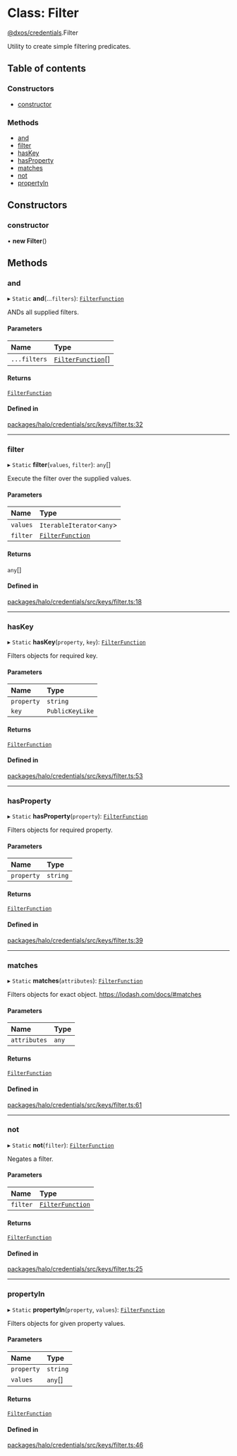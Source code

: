 # Class: Filter

[@dxos/credentials](../modules/dxos_credentials.md).Filter

Utility to create simple filtering predicates.

## Table of contents

### Constructors

- [constructor](dxos_credentials.Filter.md#constructor)

### Methods

- [and](dxos_credentials.Filter.md#and)
- [filter](dxos_credentials.Filter.md#filter)
- [hasKey](dxos_credentials.Filter.md#haskey)
- [hasProperty](dxos_credentials.Filter.md#hasproperty)
- [matches](dxos_credentials.Filter.md#matches)
- [not](dxos_credentials.Filter.md#not)
- [propertyIn](dxos_credentials.Filter.md#propertyin)

## Constructors

### constructor

• **new Filter**()

## Methods

### and

▸ `Static` **and**(...`filters`): [`FilterFunction`](../modules/dxos_credentials.md#filterfunction)

ANDs all supplied filters.

#### Parameters

| Name | Type |
| :------ | :------ |
| `...filters` | [`FilterFunction`](../modules/dxos_credentials.md#filterfunction)[] |

#### Returns

[`FilterFunction`](../modules/dxos_credentials.md#filterfunction)

#### Defined in

[packages/halo/credentials/src/keys/filter.ts:32](https://github.com/dxos/dxos/blob/e3b936721/packages/halo/credentials/src/keys/filter.ts#L32)

___

### filter

▸ `Static` **filter**(`values`, `filter`): `any`[]

Execute the filter over the supplied values.

#### Parameters

| Name | Type |
| :------ | :------ |
| `values` | `IterableIterator`<`any`\> |
| `filter` | [`FilterFunction`](../modules/dxos_credentials.md#filterfunction) |

#### Returns

`any`[]

#### Defined in

[packages/halo/credentials/src/keys/filter.ts:18](https://github.com/dxos/dxos/blob/e3b936721/packages/halo/credentials/src/keys/filter.ts#L18)

___

### hasKey

▸ `Static` **hasKey**(`property`, `key`): [`FilterFunction`](../modules/dxos_credentials.md#filterfunction)

Filters objects for required key.

#### Parameters

| Name | Type |
| :------ | :------ |
| `property` | `string` |
| `key` | `PublicKeyLike` |

#### Returns

[`FilterFunction`](../modules/dxos_credentials.md#filterfunction)

#### Defined in

[packages/halo/credentials/src/keys/filter.ts:53](https://github.com/dxos/dxos/blob/e3b936721/packages/halo/credentials/src/keys/filter.ts#L53)

___

### hasProperty

▸ `Static` **hasProperty**(`property`): [`FilterFunction`](../modules/dxos_credentials.md#filterfunction)

Filters objects for required property.

#### Parameters

| Name | Type |
| :------ | :------ |
| `property` | `string` |

#### Returns

[`FilterFunction`](../modules/dxos_credentials.md#filterfunction)

#### Defined in

[packages/halo/credentials/src/keys/filter.ts:39](https://github.com/dxos/dxos/blob/e3b936721/packages/halo/credentials/src/keys/filter.ts#L39)

___

### matches

▸ `Static` **matches**(`attributes`): [`FilterFunction`](../modules/dxos_credentials.md#filterfunction)

Filters objects for exact object.
https://lodash.com/docs/#matches

#### Parameters

| Name | Type |
| :------ | :------ |
| `attributes` | `any` |

#### Returns

[`FilterFunction`](../modules/dxos_credentials.md#filterfunction)

#### Defined in

[packages/halo/credentials/src/keys/filter.ts:61](https://github.com/dxos/dxos/blob/e3b936721/packages/halo/credentials/src/keys/filter.ts#L61)

___

### not

▸ `Static` **not**(`filter`): [`FilterFunction`](../modules/dxos_credentials.md#filterfunction)

Negates a filter.

#### Parameters

| Name | Type |
| :------ | :------ |
| `filter` | [`FilterFunction`](../modules/dxos_credentials.md#filterfunction) |

#### Returns

[`FilterFunction`](../modules/dxos_credentials.md#filterfunction)

#### Defined in

[packages/halo/credentials/src/keys/filter.ts:25](https://github.com/dxos/dxos/blob/e3b936721/packages/halo/credentials/src/keys/filter.ts#L25)

___

### propertyIn

▸ `Static` **propertyIn**(`property`, `values`): [`FilterFunction`](../modules/dxos_credentials.md#filterfunction)

Filters objects for given property values.

#### Parameters

| Name | Type |
| :------ | :------ |
| `property` | `string` |
| `values` | `any`[] |

#### Returns

[`FilterFunction`](../modules/dxos_credentials.md#filterfunction)

#### Defined in

[packages/halo/credentials/src/keys/filter.ts:46](https://github.com/dxos/dxos/blob/e3b936721/packages/halo/credentials/src/keys/filter.ts#L46)
